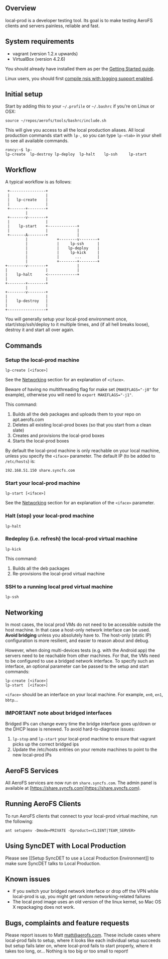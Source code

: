 ## Overview

local-prod is a developer testing tool. Its goal is to make testing AeroFS clients and servers painless, reliable and fast.

## System requirements

- vagrant (version 1.2.x upwards)
- VirtualBox (version 4.2.6)

You should already have installed them as per the [Getting Started guide](../how-to/get-started.html).

Linux users, you should first [compile nsis with logging support enabled](../how-to/compile-nsis-linux.md).

## Initial setup

Start by adding this to your `~/.profile` or `~/.bashrc` if you're on Linux or OSX:

    source ~/repos/aerofs/tools/bashrc/include.sh

This will give you access to all the local production aliases. All local production commands start with `lp-`, so you can type `lp-<tab>` in your shell to see all available commands.

    roncy:~$ lp-
    lp-create  lp-destroy lp-deploy  lp-halt    lp-ssh     lp-start

## Workflow

A typical workflow is as follows:

     +----------------+
     |                |
     |   lp-create    |
     |                |
     +-------+--------+
             |
     +-------v--------+
     |                |
     |    lp-start    +-------------+
     |                |             |
     +-------A--------+             |
             |             +--------v--------+
             |             |     lp-ssh      |
             |             |    lp-deploy    |
             |             |     lp-kick     |
             |             |       ...       |
             |             +--------+--------+ 
    +--------v--------+             |
    |                 |             |
    |    lp-halt      <-------------+
    |                 |
    +--------+--------+
             |
    +--------v--------+
    |                 |
    |    lp-destroy   |
    |                 |
    +-----------------+

You will generally setup your local-prod environment once, start/stop/ssh/deploy to it multiple times, and (if all hell breaks loose), destroy it and start all over again.

## Commands

### Setup the local-prod machine

    lp-create [<iface>]

See the [Networking](#networking) section for an explanation of `<iface>`.

Beware of having no multithreading flag for make set (`MAKEFLAGS="-j8"` for example), otherwise you will need to `export MAKEFLAGS="-j1"`.

This command:

1. Builds all the deb packages and uploads them to your repo on apt.aerofs.com
2. Deletes all existing local-prod boxes (so that you start from a clean slate)
3. Creates and provisions the local-prod boxes
4. Starts the local-prod boxes

By default the local-prod machine is only reachable on your local machine, unless you specify the `<iface>` parameter. The default IP (to be added to `/etc/hosts`) is:

    192.168.51.150 share.syncfs.com

### Start your local-prod machine
 
    lp-start [<iface>]

See the [Networking](#networking) section for an explanation of the `<iface>` parameter.

### Halt (stop) your local-prod machine

    lp-halt

### Redeploy (i.e. refresh) the local-prod virtual machine

    lp-kick

This command:

1. Builds all the deb packages
2. Re-provisions the local-prod virtual machine

### SSH to a running local prod virtual machine

    lp-ssh

## Networking
<a name="networking" />

In most cases, the local prod VMs do not need to be accessible outside the host machine. In that case a host-only network interface can be used. **Avoid bridging** unless you absolutely have to. The host-only (static IP) configuration is more resilient, and easier to reason about and debug.

However, when doing multi-devices tests (e.g. with the Android app) the servers need to be reachable from other machines. For that, the VMs need to be configured to use a bridged network interface. To specify such an interface, an optional parameter can be passed to the setup and start commands:

    lp-create [<iface>]
    lp-start  [<iface>]

`<iface>` should be an interface on your local machine. For example, `en0`, `en1`, `bbtp`...

### IMPORTANT note about bridged interfaces

Bridged IPs can change every time the bridge interface goes up/down or the DHCP lease is renewed. To avoid hard-to-diagnose issues:

1. `lp-stop` and `lp-start` your local-prod machine to ensure that vagrant picks up the correct bridged ips
2. Update the /etc/hosts entries on your remote machines to point to the new local-prod IPs

## AeroFS Services

All AeroFS services are now run on `share.syncfs.com`. The admin panel is available at [https://share.syncfs.com](https://share.syncfs.com).

## Running AeroFS Clients

To run AeroFS clients that connect to your local-prod virtual machine, run the following:

    ant setupenv -Dmode=PRIVATE -Dproduct=<CLIENT|TEAM_SERVER>

## Using SyncDET with Local Production

Please see [[Setup SyncDET to use a Local Production Environment]] to make sure SyncDET talks to Local Production.

## Known issues

- If you switch your bridged network interface or drop off the VPN while local-prod is up, you might get random networking-related failures
- The local prod image uses an old version of the linux kernel, so Mac OS X repackaging does not work.

## Bugs, complaints and feature requests

Please report issues to Matt <matt@aerofs.com>. These include cases where local-prod fails to setup, where it looks like each individual setup succeeds but setup fails later on, where local-prod fails to start properly, where it takes too long, or... Nothing is too big or too small to report!
